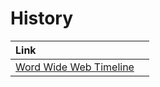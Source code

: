# History

| Link |  |
| :--- | :--- |
| [Word Wide Web Timeline](http://www.pewinternet.org/2014/03/11/world-wide-web-timeline/) |  |



